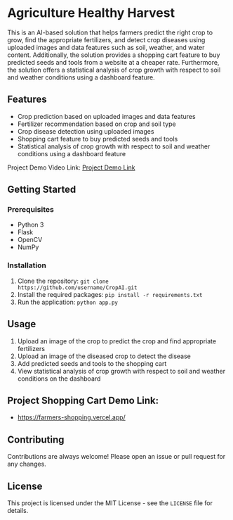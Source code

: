 # Agriculture Healthy Harvest

This is an AI-based solution that helps farmers predict the right crop to grow, find the appropriate fertilizers, and detect crop diseases using uploaded images and data features such as soil, weather, and water content. Additionally, the solution provides a shopping cart feature to buy predicted seeds and tools from a website at a cheaper rate. Furthermore, the solution offers a statistical analysis of crop growth with respect to soil and weather conditions using a dashboard feature.

## Features

- Crop prediction based on uploaded images and data features
- Fertilizer recommendation based on crop and soil type
- Crop disease detection using uploaded images
- Shopping cart feature to buy predicted seeds and tools
- Statistical analysis of crop growth with respect to soil and weather conditions using a dashboard feature


Project Demo Video Link:
<a href="google.com">Project Demo Link</a>

## Getting Started

### Prerequisites

- Python 3
- Flask
- OpenCV
- NumPy

### Installation

1. Clone the repository: `git clone https://github.com/username/CropAI.git`
2. Install the required packages: `pip install -r requirements.txt`
3. Run the application: `python app.py`

## Usage

1. Upload an image of the crop to predict the crop and find appropriate fertilizers
2. Upload an image of the diseased crop to detect the disease
3. Add predicted seeds and tools to the shopping cart
4. View statistical analysis of crop growth with respect to soil and weather conditions on the dashboard

## Project Shopping Cart Demo Link:

- https://farmers-shopping.vercel.app/

## Contributing

Contributions are always welcome! Please open an issue or pull request for any changes.

## License

This project is licensed under the MIT License - see the `LICENSE` file for details.

